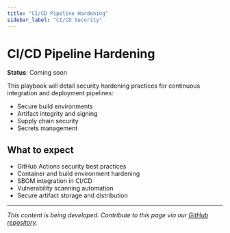 ```yaml
---
title: "CI/CD Pipeline Hardening"
sidebar_label: "CI/CD Security"
---
```


# CI/CD Pipeline Hardening

**Status**: Coming soon

This playbook will detail security hardening practices for continuous integration and deployment pipelines:

- Secure build environments
- Artifact integrity and signing
- Supply chain security
- Secrets management

## What to expect

- GitHub Actions security best practices
- Container and build environment hardening
- SBOM integration in CI/CD
- Vulnerability scanning automation
- Secure artifact storage and distribution

---

*This content is being developed. Contribute to this page via our [GitHub repository](https://github.com/sbd-community/handbook).* 